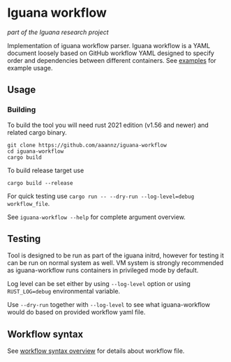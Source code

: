 # Iguana workflow

_part of the Iguana research project_

Implementation of iguana workflow parser. Iguana workflow is a YAML document loosely based on GitHub workflow YAML designed to specify order and dependencies between different containers. See [examples](examples) for example usage.

## Usage

### Building

To build the tool you will need rust 2021 edition (v1.56 and newer) and related cargo binary.

```
git clone https://github.com/aaannz/iguana-workflow
cd iguana-workflow
cargo build
```

To build release target use
```
cargo build --release
```

For quick testing use `cargo run -- --dry-run --log-level=debug workflow_file`.

See `iguana-workflow --help` for complete argument overview.

## Testing

Tool is designed to be run as part of the iguana initrd, however for testing it can be run on normal system as well. VM system is strongly recommended as iguana-workflow runs containers in privileged mode by default.

Log level can be set either by using `--log-level` option or using `RUST_LOG=debug` environmental variable.

Use `--dry-run` together with `--log-level` to see what iguana-workflow would do based on provided workflow yaml file.

## Workflow syntax

See [workflow syntax overview](workflow.md) for details about workflow file.
